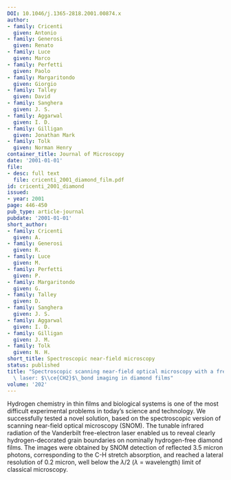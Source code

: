 ```yaml
---
DOI: 10.1046/j.1365-2818.2001.00874.x
author:
- family: Cricenti
  given: Antonio
- family: Generosi
  given: Renato
- family: Luce
  given: Marco
- family: Perfetti
  given: Paolo
- family: Margaritondo
  given: Giorgio
- family: Talley
  given: David
- family: Sanghera
  given: J. S.
- family: Aggarwal
  given: I. D.
- family: Gilligan
  given: Jonathan Mark
- family: Tolk
  given: Norman Henry
container_title: Journal of Microscopy
date: '2001-01-01'
file:
- desc: full text
  file: cricenti_2001_diamond_film.pdf
id: cricenti_2001_diamond
issued:
- year: 2001
page: 446-450
pub_type: article-journal
pubdate: '2001-01-01'
short_author:
- family: Cricenti
  given: A.
- family: Generosi
  given: R.
- family: Luce
  given: M.
- family: Perfetti
  given: P.
- family: Margaritondo
  given: G.
- family: Talley
  given: D.
- family: Sanghera
  given: J. S.
- family: Aggarwal
  given: I. D.
- family: Gilligan
  given: J. M.
- family: Tolk
  given: N. H.
short_title: Spectroscopic near-field microscopy
status: published
title: "Spectroscopic scanning near-field optical microscopy with a free electron\
  \ laser: $\\ce{CH2}$\_bond imaging in diamond films"
volume: '202'
---
```

Hydrogen chemistry in thin films and biological systems is one of the most difficult experimental problems in today&#8217;s science and technology. We successfully tested a novel solution, based on the spectroscopic version of scanning near-field optical microscopy&#160;(SNOM). The tunable infrared radiation of the Vanderbilt free-electron laser enabled us to reveal clearly hydrogen-decorated grain boundaries on nominally hydrogen-free diamond films. The images were obtained by SNOM detection of reflected 3.5&#160;micron photons, corresponding to the C-H stretch absorption, and reached a lateral resolution of 0.2&#160;micron, well below the $\lambda/2$ ($\lambda$ = wavelength) limit of classical microscopy.
